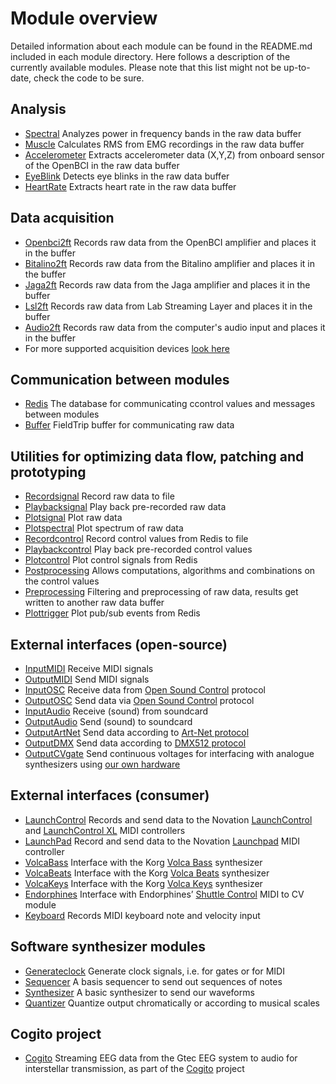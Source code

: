 # Module overview

Detailed information about each module can be found in the README.md included in each module directory. Here follows a description of the currently available modules. Please note that this list might not be up-to-date, check the code to be sure.

## Analysis

- [Spectral](../module/spectral) Analyzes power in frequency bands in the raw data buffer
- [Muscle](../module/muscle) Calculates RMS from EMG recordings in the raw data buffer
- [Accelerometer](../module/accelerometer) Extracts accelerometer data (X,Y,Z) from onboard sensor of the OpenBCI in the raw data buffer
- [EyeBlink](../module/eyeblink) Detects eye blinks in the raw data buffer
- [HeartRate](../module/heartrate) Extracts heart rate in the raw data buffer

## Data acquisition

- [Openbci2ft](../module/openbci2ft) Records raw data from the OpenBCI amplifier and places it in the buffer
- [Bitalino2ft](../module/bitalino2ft) Records raw data from the Bitalino amplifier and places it in the buffer
- [Jaga2ft](../module/jaga2ft) Records raw data from the Jaga amplifier and places it in the buffer
- [Lsl2ft](../module/lsl2ft) Records raw data from Lab Streaming Layer and places it in the buffer
- [Audio2ft](../module/audio2ft) Records raw data from the computer's audio input and places it in the buffer
- For more supported acquisition devices [look here](http://www.fieldtriptoolbox.org/development/realtime/implementation)

## Communication between modules

- [Redis](../module/Redis) The database for communicating ccontrol values and messages between modules
- [Buffer](../module/buffer) FieldTrip buffer for communicating raw data

## Utilities for optimizing data flow, patching and prototyping

- [Recordsignal](../module/recordsignal) Record raw data to file
- [Playbacksignal](../module/playbacksignal) Play back pre-recorded raw data
- [Plotsignal](../module/plotsignal) Plot raw data
- [Plotspectral](../module/plotspectral) Plot spectrum of raw data
- [Recordcontrol](../module/recordcontrol) Record control values from Redis to file
- [Playbackcontrol](../module/playbackcontrol) Play back pre-recorded control values
- [Plotcontrol](../module/plotcontrol) Plot control signals from Redis
- [Postprocessing](../module/postprocessing) Allows computations, algorithms and combinations on the control values
- [Preprocessing](../module/preprocessing) Filtering and preprocessing of raw data, results get written to another raw data buffer
- [Plottrigger](../module/plottrigger) Plot pub/sub events from Redis

## External interfaces (open-source)

- [InputMIDI](../module/inputmidi) Receive MIDI signals
- [OutputMIDI](../module/outputmidi) Send MIDI signals
- [InputOSC](../module/inputosc) Receive data from [Open Sound Control](http://opensoundcontrol.org/introduction-osc) protocol
- [OutputOSC](../module/outputosc) Send data via [Open Sound Control](http://opensoundcontrol.org/introduction-osc) protocol
- [InputAudio](../module/InputAudio) Receive (sound) from soundcard
- [OutputAudio](../module/outputaudio) Send (sound) to soundcard
- [OutputArtNet](../module/outputartnet) Send data according to [Art-Net protocol](https://en.wikipedia.org/wiki/Art-Net)
- [OutputDMX](../module/outputdmx) Send data according to [DMX512 protocol](https://en.wikipedia.org/wiki/DMX512)
- [OutputCVgate](../master/module/outputcvgate) Send continuous voltages for interfacing with analogue synthesizers using [our own hardware](../hardware/usb2cvgate_4channel)

## External interfaces (consumer)

- [LaunchControl](../module/launchcontrol) Records and send data to the Novation [LaunchControl](https://global.novationmusic.com/launch/launch-control) and [LaunchControl XL](https://global.novationmusic.com/launch/launch-control-xl) MIDI controllers
- [LaunchPad](../module/launchpad) Record and send data to the Novation [Launchpad](https://global.novationmusic.com/launch/launchpad) MIDI controller
- [VolcaBass](../module/volcabass) Interface with the Korg [Volca Bass](http://www.korg.com/us/products/dj/volca_bass/) synthesizer
- [VolcaBeats](../module/volcabeats) Interface with the Korg [Volca Beats](http://www.korg.com/us/products/dj/volca_beats/) synthesizer
- [VolcaKeys](../module/volcakeys) Interface with the Korg [Volca Keys](http://www.korg.com/us/products/dj/volca_keys/) synthesizer
- [Endorphines](../module/endorphines) Interface with Endorphines’ [Shuttle Control](https://endorphin.es/endorphin.es--modules.html) MIDI to CV module
- [Keyboard](../module/keyboard) Records MIDI keyboard note and velocity input

## Software synthesizer modules

- [Generateclock](../module/generateclock) Generate clock signals, i.e. for gates or for MIDI
- [Sequencer](../module/sequencer) A basis sequencer to send out sequences of notes
- [Synthesizer](../module/synthesizer) A basic synthesizer to send our waveforms
- [Quantizer](../module/quantizer) Quantize output chromatically or according to musical scales

## Cogito project

- [Cogito](../master/module/cogito) Streaming EEG data from the Gtec EEG system to audio for interstellar transmission, as part of the [Cogito](http://www.cogitoinspace.org/) project
